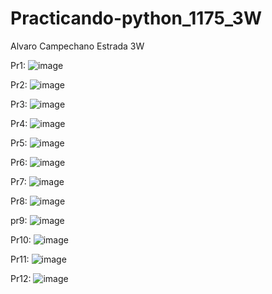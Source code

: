 # Practicando-python_1175_3W
Alvaro Campechano Estrada 3W

Pr1:
![image](https://github.com/user-attachments/assets/306b15fc-b7a5-4ef8-904b-8b68e052fe7b)

Pr2:
![image](https://github.com/user-attachments/assets/df5a321c-c4b1-463b-aa86-debf9b7b37c2)

Pr3:
![image](https://github.com/user-attachments/assets/710a072e-1e7c-43f5-b6c3-476b720e62ba)

Pr4:
![image](https://github.com/user-attachments/assets/0583d5da-32fe-4018-984e-06b88149a9bc)

Pr5:
![image](https://github.com/user-attachments/assets/1157f205-61ac-43c8-bbe5-2011c2eef69c)

Pr6:
![image](https://github.com/user-attachments/assets/c8531f04-4e10-42c3-a102-e65956383a62)

Pr7:
![image](https://github.com/user-attachments/assets/ef56b18c-833e-4ffd-9a2f-3c8c05a9b251)

Pr8:
![image](https://github.com/user-attachments/assets/176e99a6-377b-4b5a-81c4-2ce5e503f2f4)

pr9:
![image](https://github.com/user-attachments/assets/1fa0e4e9-ae42-4860-9ad0-8b2a87e872e3)

Pr10:
![image](https://github.com/user-attachments/assets/4f5d56fb-6029-411c-9fc1-82cb23024675)

Pr11:
![image](https://github.com/user-attachments/assets/75c15a20-090a-462b-9e67-cd99f56174ab)

Pr12:
![image](https://github.com/user-attachments/assets/923109bd-f9f3-4b20-96fd-53a0f23b8239)
